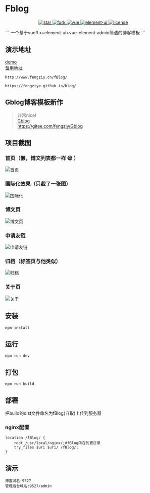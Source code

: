 # Fblog
<p align="center">
  <a href="https://gitee.com/fengziy/Fblog">
    <img src="https://gitee.com/fengziy/Fblog/badge/star.svg?theme=white" alt="star"/>
    <img src="https://gitee.com/fengziy/Fblog/badge/fork.svg" alt="fork"/>
  </a>
  <a href="https://github.com/vuejs/vue">
    <img src="https://img.shields.io/badge/vue-2.6.6-brightgreen.svg" alt="vue"/>
  </a>
    <a href="https://element.eleme.cn/2.6/#/zh-CN/component/installation">
    <img src="https://img.shields.io/badge/elementui-2.6.3-blue.svg" alt="element-ui"/>
  </a>
  <a href="https://gitee.com/fengziy/Fblog/blob/master/license">
    <img src="https://img.shields.io/github/license/mashape/apistatus.svg" alt="license"/>
  </a>
</p>
```
一个基于vue3.x+element-ui+vue-element-admin简洁的博客模板
```

## 演示地址
[demo](http://www.fengziy.cn/fBlog/)   
[备用地址](https://fengziye.github.io/blog/)
```
http://www.fengziy.cn/fBlog/

https://fengziye.github.io/blog/
```

## Gblog博客模板新作
> 
> 非常nice!  
> [Gblog](https://gitee.com/fengziy/Gblog)  
> https://gitee.com/fengziy/Gblog
> 

## 项目截图

### 首页（懒，博文列表都一样 :sweat_smile: ）

![首页](https://images.gitee.com/uploads/images/2019/0326/212821_d068d429_1658323.png "屏幕截图.png")

### 国际化效果（只截了一张图）

![国际化](https://images.gitee.com/uploads/images/2019/0326/213439_7719202a_1658323.png "屏幕截图.png")

### 博文页

![博文页](https://images.gitee.com/uploads/images/2019/0326/213002_d950f6fe_1658323.png "屏幕截图.png")

### 申请友链

![申请友链](https://images.gitee.com/uploads/images/2019/0326/213340_0de8aa80_1658323.png "屏幕截图.png")

### 归档（标签页与他类似）

![归档](https://images.gitee.com/uploads/images/2019/0326/213057_d1b8d6ac_1658323.png "屏幕截图.png")

### 关于页

![关于](https://images.gitee.com/uploads/images/2019/0326/213232_9b8a17df_1658323.png "屏幕截图.png")



## 安装
```
npm install
```
## 运行
```
npm run dev
```

## 打包
```
npm run build
```

## 部署
把build的dist文件命名为fBlog(自取)上传到服务器

### nginx配置
```
location /fBlog/ {
	root /usr/local/nginx/;#fBlog所在的更目录
	try_files $uri $uri/ /fBlog/;
}
```

## 演示
```
博客域名:9527
管理后台域名:9527/admin
```